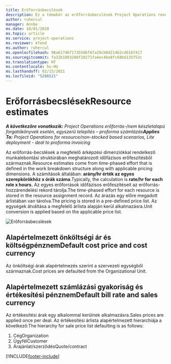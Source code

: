 ```yaml
---
title: Erőforrásbecslések
description: Ez a témakör az erőforrásbecslések Project Operations rendszerben történő számításának módjáról tartalmaz tájékoztatást.
author: ruhercul
manager: Annbe
ms.date: 10/01/2020
ms.topic: article
ms.service: project-operations
ms.reviewer: kfend
ms.author: ruhercul
ms.openlocfilehash: 98a61746f172b50bf6fa29cb0d21462cd616f417
ms.sourcegitcommit: fa32b1893286f20271fa4ec4be8fc68bd135f53c
ms.translationtype: HT
ms.contentlocale: hu-HU
ms.lasthandoff: 02/15/2021
ms.locfileid: "5286521"
---
```

# <a name="resource-estimates"></a><span data-ttu-id="090de-103">Erőforrásbecslések</span><span class="sxs-lookup"><span data-stu-id="090de-103">Resource estimates</span></span>

<span data-ttu-id="090de-104">_**A következőre vonatkozik:** Project Operations erőforrás-/nem készletalapú forgatókönyvek esetén, egyszerű telepítés – proforma számlázás_</span><span class="sxs-lookup"><span data-stu-id="090de-104">_**Applies To:** Project Operations for resource/non-stocked based scenarios, Lite deployment - deal to proforma invoicing_</span></span>

<span data-ttu-id="090de-105">Az erőforrás-becslések a megfelelő árképzési dimenziókkal rendelkező munkalebontási struktúrában meghatározott időfázisos erőfeszítésből származnak.</span><span class="sxs-lookup"><span data-stu-id="090de-105">Resource estimates come from time-phased effort that is defined in the work breakdown structure along with applicable pricing dimensions.</span></span> <span data-ttu-id="090de-106">A számítások általában: **arány/hr érték az egyes szerepkörökhöz x órák száma**.</span><span class="sxs-lookup"><span data-stu-id="090de-106">Typically, the calculation is **rate/hr for each role x hours.**</span></span> <span data-ttu-id="090de-107">Az egyes erőforrások időfázisos erőfeszítéseit az erőforrás-hozzárendelési rekord tárolja.</span><span class="sxs-lookup"><span data-stu-id="090de-107">The time-phased effort for each resource is stored in the resource assignment record.</span></span> <span data-ttu-id="090de-108">Az árazás egy előre megadott árlistában van tárolva.</span><span class="sxs-lookup"><span data-stu-id="090de-108">The pricing is stored in a pre-defined price list.</span></span> <span data-ttu-id="090de-109">Az egységek átváltása a megfelelő árlista alapján kerül alkalmazásra.</span><span class="sxs-lookup"><span data-stu-id="090de-109">Unit conversion is applied based on the applicable price list.</span></span>

![Erőforrásbecslések](./media/navigation12.png)

## <a name="default-cost-price-and-cost-currency"></a><span data-ttu-id="090de-111">Alapértelmezett önköltségi ár és költségpénznem</span><span class="sxs-lookup"><span data-stu-id="090de-111">Default cost price and cost currency</span></span>

<span data-ttu-id="090de-112">Az önköltségi árak alapértelmezés szerint a szervezeti egységből származnak.</span><span class="sxs-lookup"><span data-stu-id="090de-112">Cost prices are defaulted from the Organizational Unit.</span></span>

## <a name="default-bill-rate-and-sales-currency"></a><span data-ttu-id="090de-113">Alapértelmezett számlázási gyakoriság és értékesítési pénznem</span><span class="sxs-lookup"><span data-stu-id="090de-113">Default bill rate and sales currency</span></span>

<span data-ttu-id="090de-114">Az értékesítési árak egy alkalommal kerülnek alkalmazásra.</span><span class="sxs-lookup"><span data-stu-id="090de-114">Sales prices are applied once per deal.</span></span> <span data-ttu-id="090de-115">Az értékesítési árlista alapértelmezett hierarchiája a következő:</span><span class="sxs-lookup"><span data-stu-id="090de-115">The hierarchy for sale price list defaulting is as follows:</span></span>

1. <span data-ttu-id="090de-116">Cég</span><span class="sxs-lookup"><span data-stu-id="090de-116">Organization</span></span>
2. <span data-ttu-id="090de-117">Ügyfél</span><span class="sxs-lookup"><span data-stu-id="090de-117">Customer</span></span>
3. <span data-ttu-id="090de-118">Árajánlat/szerződés</span><span class="sxs-lookup"><span data-stu-id="090de-118">Quote/contract</span></span>


[!INCLUDE[footer-include](../includes/footer-banner.md)]